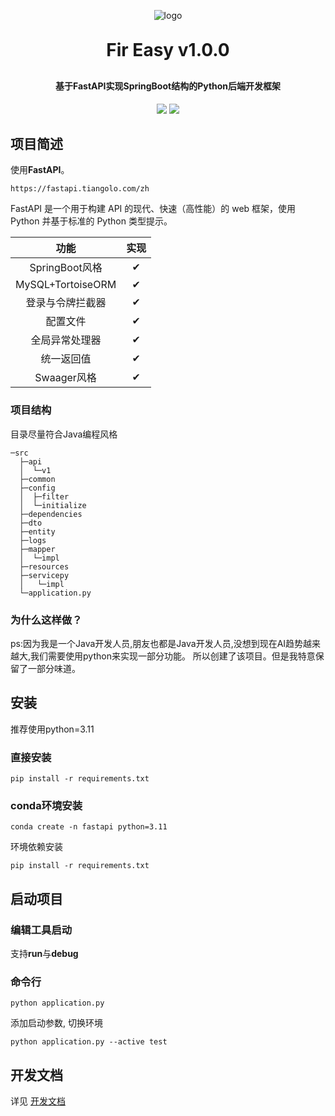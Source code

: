 <p align="center">
	<img alt="logo" src="https://foruda.gitee.com/avatar/1677189584093051772/9844924_dong-puen_1656601856.png!avatar200">
</p>
<h1 align="center" style="margin: 30px 0 30px; font-weight: bold;">Fir Easy v1.0.0</h1>
<h4 align="center">基于FastAPI实现SpringBoot结构的Python后端开发框架</h4>
<p align="center">
	<img src="https://img.shields.io/badge/Fir%20Easy-v1.0.0-da282a"></a>
	<img src="https://img.shields.io/github/license/mashape/apistatus.svg"></a>
</p>

## 项目简述

使用**FastAPI**。

```
https://fastapi.tiangolo.com/zh
```

FastAPI 是一个用于构建 API 的现代、快速（高性能）的 web 框架，使用 Python 并基于标准的 Python 类型提示。

|       功能        | 实现 |
| :---------------: | :--: |
|  SpringBoot风格   |  ✔   |
| MySQL+TortoiseORM |  ✔   |
| 登录与令牌拦截器  |  ✔   |
|     配置文件      |  ✔   |
|  全局异常处理器   |  ✔   |
|    统一返回值     |  ✔   |
|    Swaager风格    |  ✔   |
### 项目结构

目录尽量符合Java编程风格

```
─src
  ├─api
  │  └─v1  
  ├─common
  ├─config
  │  ├─filter
  │  └─initialize
  ├─dependencies
  ├─dto
  ├─entity
  ├─logs
  ├─mapper
  │  └─impl
  ├─resources
  ├─servicepy
  │   └─impl
  └─application.py
```

### 为什么这样做？
ps:因为我是一个Java开发人员,朋友也都是Java开发人员,没想到现在AI趋势越来越大,我们需要使用python来实现一部分功能。
所以创建了该项目。但是我特意保留了一部分味道。

##  安装

推荐使用python=3.11

### 直接安装
```
pip install -r requirements.txt
```

### conda环境安装
```shell
conda create -n fastapi python=3.11
```

环境依赖安装

```shell
pip install -r requirements.txt
```

## 启动项目

### 编辑工具启动

支持**run**与**debug**

### 命令行

```
python application.py
```
添加启动参数, 切换环境
```shell
python application.py --active test
```

## 开发文档

详见 [开发文档](doc/doc.md) 
